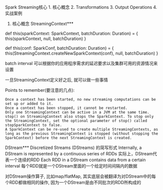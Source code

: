 Spark Streaming核心
    1. 核心概念
    2. Transformations
    3. Output Operations
    4. 实战案例





1. 核心概念
StreamingContext***

def this(sparkContext: SparkContext, batchDuration: Duration) = {
  this(sparkContext, null, batchDuration)
}

def this(conf: SparkConf, batchDuration: Duration) = {
  this(StreamingContext.createNewSparkContext(conf), null, batchDuration)
}


batch interval 可以根据你的应用程序需求的延迟要求以及集群可用的资源情况来设置


一旦StreamingContext定义好之后, 就可以做一些事情


Points to remember(要注意的几点):

    Once a context has been started, no new streaming computations can be set up or added to it.
    Once a context has been stopped, it cannot be restarted.
    Only one StreamingContext can be active in a JVM at the same time.
    stop() on StreamingContext also stops the SparkContext. To stop only the StreamingContext, set the optional parameter of stop() called stopSparkContext to false.
    A SparkContext can be re-used to create multiple StreamingContexts, as long as the previous StreamingContext is stopped (without stopping the SparkContext) before the next StreamingContext is created.



DStream***
Discretized Streams (DStreams) 的简写形式
Internally, a DStream is represented by a continuous series of RDDs 实际上，DStream代表一个连续的RDD
Each RDD in a DStream contains data from a certain interval 每个RDD就是一个DStream里面的一个给定时间间隔内的数据

对DStream操作算子, 比如map/flatMap, 其实底层会被翻译为对DStream中的每个RDD都做相同的操作, 因为一个DStream是由不同批次的RDD所构成的
















